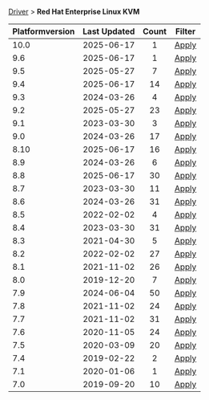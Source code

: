 
[Driver](/README.md)  >  **Red Hat Enterprise Linux KVM**



| Platformversion | Last Updated |  Count | Filter | 
|---|:-------:|:-------:|:----:| 
| 10.0 | 2025-06-17|   1 |  [Apply](/index/Driver/Red_Hat_Enterprise_Linux_KVM/10.0.md) |
| 9.6 | 2025-06-17|   1 |  [Apply](/index/Driver/Red_Hat_Enterprise_Linux_KVM/9.6.md) |
| 9.5 | 2025-05-27|   7 |  [Apply](/index/Driver/Red_Hat_Enterprise_Linux_KVM/9.5.md) |
| 9.4 | 2025-06-17|   14 |  [Apply](/index/Driver/Red_Hat_Enterprise_Linux_KVM/9.4.md) |
| 9.3 | 2024-03-26|   4 |  [Apply](/index/Driver/Red_Hat_Enterprise_Linux_KVM/9.3.md) |
| 9.2 | 2025-05-27|   23 |  [Apply](/index/Driver/Red_Hat_Enterprise_Linux_KVM/9.2.md) |
| 9.1 | 2023-03-30|   3 |  [Apply](/index/Driver/Red_Hat_Enterprise_Linux_KVM/9.1.md) |
| 9.0 | 2024-03-26|   17 |  [Apply](/index/Driver/Red_Hat_Enterprise_Linux_KVM/9.0.md) |
| 8.10 | 2025-06-17|   16 |  [Apply](/index/Driver/Red_Hat_Enterprise_Linux_KVM/8.10.md) |
| 8.9 | 2024-03-26|   6 |  [Apply](/index/Driver/Red_Hat_Enterprise_Linux_KVM/8.9.md) |
| 8.8 | 2025-06-17|   30 |  [Apply](/index/Driver/Red_Hat_Enterprise_Linux_KVM/8.8.md) |
| 8.7 | 2023-03-30|   11 |  [Apply](/index/Driver/Red_Hat_Enterprise_Linux_KVM/8.7.md) |
| 8.6 | 2024-03-26|   31 |  [Apply](/index/Driver/Red_Hat_Enterprise_Linux_KVM/8.6.md) |
| 8.5 | 2022-02-02|   4 |  [Apply](/index/Driver/Red_Hat_Enterprise_Linux_KVM/8.5.md) |
| 8.4 | 2023-03-30|   31 |  [Apply](/index/Driver/Red_Hat_Enterprise_Linux_KVM/8.4.md) |
| 8.3 | 2021-04-30|   5 |  [Apply](/index/Driver/Red_Hat_Enterprise_Linux_KVM/8.3.md) |
| 8.2 | 2022-02-02|   27 |  [Apply](/index/Driver/Red_Hat_Enterprise_Linux_KVM/8.2.md) |
| 8.1 | 2021-11-02|   26 |  [Apply](/index/Driver/Red_Hat_Enterprise_Linux_KVM/8.1.md) |
| 8.0 | 2019-12-20|   7 |  [Apply](/index/Driver/Red_Hat_Enterprise_Linux_KVM/8.0.md) |
| 7.9 | 2024-06-04|   50 |  [Apply](/index/Driver/Red_Hat_Enterprise_Linux_KVM/7.9.md) |
| 7.8 | 2021-11-02|   24 |  [Apply](/index/Driver/Red_Hat_Enterprise_Linux_KVM/7.8.md) |
| 7.7 | 2021-11-02|   31 |  [Apply](/index/Driver/Red_Hat_Enterprise_Linux_KVM/7.7.md) |
| 7.6 | 2020-11-05|   24 |  [Apply](/index/Driver/Red_Hat_Enterprise_Linux_KVM/7.6.md) |
| 7.5 | 2020-03-09|   20 |  [Apply](/index/Driver/Red_Hat_Enterprise_Linux_KVM/7.5.md) |
| 7.4 | 2019-02-22|   2 |  [Apply](/index/Driver/Red_Hat_Enterprise_Linux_KVM/7.4.md) |
| 7.1 | 2020-01-06|   1 |  [Apply](/index/Driver/Red_Hat_Enterprise_Linux_KVM/7.1.md) |
| 7.0 | 2019-09-20|   10 |  [Apply](/index/Driver/Red_Hat_Enterprise_Linux_KVM/7.0.md) |
